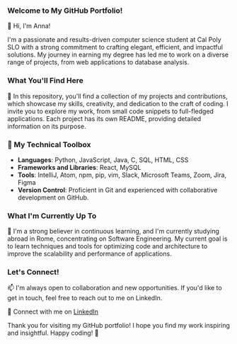 ### Welcome to My GitHub Portfolio!

👋 Hi, I'm Anna!

I'm a passionate and results-driven computer science student at Cal Poly SLO with a strong commitment to crafting elegant, efficient, and impactful solutions. My journey in earning my degree has led me to work on a diverse range of projects, from web applications to database analysis.

### What You'll Find Here

🚀 In this repository, you'll find a collection of my projects and contributions, which showcase my skills, creativity, and dedication to the craft of coding. I invite you to explore my work, from small code snippets to full-fledged applications. Each project has its own README, providing detailed information on its purpose.

### 🔧 My Technical Toolbox

- **Languages**: Python, JavaScript, Java, C, SQL, HTML, CSS
- **Frameworks and Libraries**: React, MySQL
- **Tools**: IntelliJ, Atom, npm, pip, vim, Slack, Microsoft Teams, Zoom, Jira, Figma
- **Version Control**: Proficient in Git and experienced with collaborative development on GitHub.

### What I'm Currently Up To

🌱 I'm a strong believer in continuous learning, and I'm currently studying abroad in Rome, concentrating on Software Engineering. My current goal is to learn techniques and tools for optimizing code and architecture to improve the scalability and performance of applications.

### Let's Connect!

📫 I'm always open to collaboration and new opportunities. If you'd like to get in touch, feel free to reach out to me on LinkedIn.

🔗 Connect with me on [LinkedIn](https://www.linkedin.com/in/annasmakarewicz/)

Thank you for visiting my GitHub portfolio! I hope you find my work inspiring and insightful. Happy coding! 🚀
